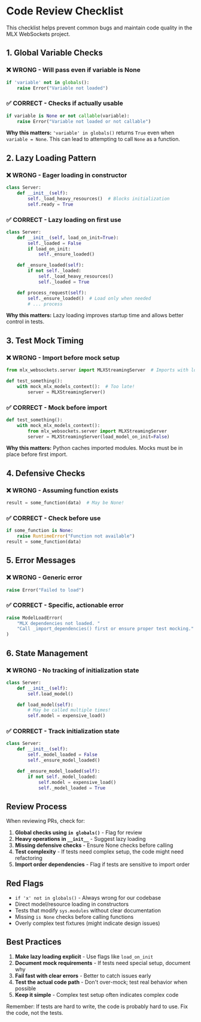 # Code Review Checklist

This checklist helps prevent common bugs and maintain code quality in the MLX WebSockets project.

## 1. Global Variable Checks

### ❌ WRONG - Will pass even if variable is None
```python
if 'variable' not in globals():
    raise Error("Variable not loaded")
```

### ✅ CORRECT - Checks if actually usable
```python
if variable is None or not callable(variable):
    raise Error("Variable not loaded or not callable")
```

**Why this matters:** `'variable' in globals()` returns `True` even when `variable = None`. This can lead to attempting to call `None` as a function.

## 2. Lazy Loading Pattern

### ❌ WRONG - Eager loading in constructor
```python
class Server:
    def __init__(self):
        self._load_heavy_resources()  # Blocks initialization
        self.ready = True
```

### ✅ CORRECT - Lazy loading on first use
```python
class Server:
    def __init__(self, load_on_init=True):
        self._loaded = False
        if load_on_init:
            self._ensure_loaded()

    def _ensure_loaded(self):
        if not self._loaded:
            self._load_heavy_resources()
            self._loaded = True

    def process_request(self):
        self._ensure_loaded()  # Load only when needed
        # ... process
```

**Why this matters:** Lazy loading improves startup time and allows better control in tests.

## 3. Test Mock Timing

### ❌ WRONG - Import before mock setup
```python
from mlx_websockets.server import MLXStreamingServer  # Imports with load=None

def test_something():
    with mock_mlx_models_context():  # Too late!
        server = MLXStreamingServer()
```

### ✅ CORRECT - Mock before import
```python
def test_something():
    with mock_mlx_models_context():
        from mlx_websockets.server import MLXStreamingServer
        server = MLXStreamingServer(load_model_on_init=False)
```

**Why this matters:** Python caches imported modules. Mocks must be in place before first import.

## 4. Defensive Checks

### ❌ WRONG - Assuming function exists
```python
result = some_function(data)  # May be None!
```

### ✅ CORRECT - Check before use
```python
if some_function is None:
    raise RuntimeError("Function not available")
result = some_function(data)
```

## 5. Error Messages

### ❌ WRONG - Generic error
```python
raise Error("Failed to load")
```

### ✅ CORRECT - Specific, actionable error
```python
raise ModelLoadError(
    "MLX dependencies not loaded. "
    "Call _import_dependencies() first or ensure proper test mocking."
)
```

## 6. State Management

### ❌ WRONG - No tracking of initialization state
```python
class Server:
    def __init__(self):
        self.load_model()

    def load_model(self):
        # May be called multiple times!
        self.model = expensive_load()
```

### ✅ CORRECT - Track initialization state
```python
class Server:
    def __init__(self):
        self._model_loaded = False
        self._ensure_model_loaded()

    def _ensure_model_loaded(self):
        if not self._model_loaded:
            self.model = expensive_load()
            self._model_loaded = True
```

## Review Process

When reviewing PRs, check for:

1. **Global checks using `in globals()`** - Flag for review
2. **Heavy operations in `__init__`** - Suggest lazy loading
3. **Missing defensive checks** - Ensure None checks before calling
4. **Test complexity** - If tests need complex setup, the code might need refactoring
5. **Import order dependencies** - Flag if tests are sensitive to import order

## Red Flags

- `if 'x' not in globals()` - Always wrong for our codebase
- Direct model/resource loading in constructors
- Tests that modify `sys.modules` without clear documentation
- Missing `is None` checks before calling functions
- Overly complex test fixtures (might indicate design issues)

## Best Practices

1. **Make lazy loading explicit** - Use flags like `load_on_init`
2. **Document mock requirements** - If tests need special setup, document why
3. **Fail fast with clear errors** - Better to catch issues early
4. **Test the actual code path** - Don't over-mock; test real behavior when possible
5. **Keep it simple** - Complex test setup often indicates complex code

Remember: If tests are hard to write, the code is probably hard to use. Fix the code, not the tests.
